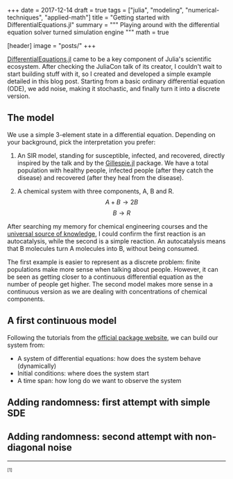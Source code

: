 +++
date = 2017-12-14
draft = true
tags = ["julia", "modeling", "numerical-techniques", "applied-math"]
title = "Getting started with DifferentialEquations.jl"
summary = """
Playing around with the differential equation solver turned simulation engine
"""
math = true

[header]
image = "posts/"
+++

[DifferentialEquations.jl](https://github.com/JuliaDiffEq/DifferentialEquations.jl)
came to be a key component of Julia's scientific ecosystem. After checking the
JuliaCon talk of its creator, I couldn't wait to start building stuff with it,
so I created and developed a simple example detailed in this blog post.
Starting from a basic ordinary differential equation (ODE), we add noise,
making it stochastic, and finally turn it into a discrete version.

## The model

We use a simple 3-element state in a differential equation. Depending on your
background, pick the interpretation you prefer:

1. An SIR model, standing for susceptible, infected, and recovered, directly
inspired by the talk and by the [Gillespie.jl](https://github.com/sdwfrost/Gillespie.jl)
package. We have a total population with healthy people, infected people
(after they catch the disease) and recovered (after they heal from the disease).

2. A chemical system with three components, A, B and R.
$$A + B → 2B$$  $$B → R$$  

After searching my memory for chemical engineering courses and the
[universal source of knowledge](https://en.wikipedia.org/wiki/Autocatalysis),
I could confirm the first reaction is an autocatalysis, while the second is
a simple reaction. An autocatalysis means that B molecules turn A molecules
into B, without being consumed.  

The first example is easier to represent as a discrete problem: finite
populations make more sense when talking about people. However, it can be seen
as getting closer to a continuous differential equation as the number of people
get higher. The second model makes more sense in a continuous version as we are
dealing with concentrations of chemical components.

## A first continuous model

Following the tutorials from the [official package website](http://docs.juliadiffeq.org/latest/tutorials/ode_example.html#Example-2:-Solving-Systems-of-Equations-1), we can build our system from:
- A system of differential equations: how does the system behave (dynamically)
- Initial conditions: where does the system start
- A time span: how long do we want to observe the system

## Adding randomness: first attempt with simple SDE

## Adding randomness: second attempt with non-diagonal noise

-----
<font size="0.7">
 [1]
</font>
